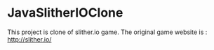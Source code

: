 # JavaSlitherIOClone
This project is clone of slither.io game. The original game website is : http://slither.io/
